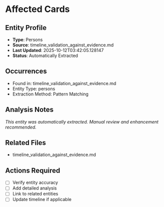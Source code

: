 # Affected Cards

## Entity Profile
- **Type**: Persons
- **Source**: timeline_validation_against_evidence.md
- **Last Updated**: 2025-10-12T03:42:05.128147
- **Status**: Automatically Extracted

## Occurrences
- Found in: timeline_validation_against_evidence.md
- Entity Type: persons
- Extraction Method: Pattern Matching

## Analysis Notes
*This entity was automatically extracted. Manual review and enhancement recommended.*

## Related Files
- timeline_validation_against_evidence.md

## Actions Required
- [ ] Verify entity accuracy
- [ ] Add detailed analysis
- [ ] Link to related entities
- [ ] Update timeline if applicable
